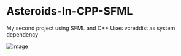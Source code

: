 # Asteroids-In-CPP-SFML
My second project using SFML and C++
Uses vcreddist as system dependency





![image](https://user-images.githubusercontent.com/61098580/122614034-3e8e1680-d05c-11eb-80f6-d5d12d261808.png)

